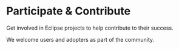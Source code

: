 # Participate & Contribute
            
Get involved in Eclipse projects to help contribute to their success.

We welcome users and adopters as part of the community.
         